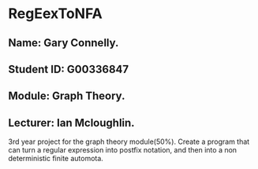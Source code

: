 # RegEexToNFA
## Name: Gary Connelly.
## Student ID: G00336847
## Module: Graph Theory.
## Lecturer: Ian Mcloughlin.

3rd year project for the graph theory module(50%). Create a program that can turn a regular expression into postfix notation, and then into a non deterministic finite automota.


